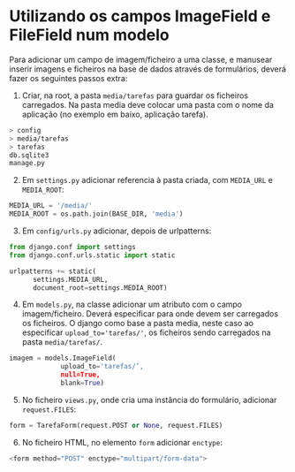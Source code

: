 # Utilizando os campos ImageField e FileField num modelo 

Para adicionar um campo de imagem/ficheiro a uma classe, e manusear inserir imagens e ficheiros na base de dados através de formulários, deverá fazer os seguintes passos extra:

1. Criar, na root, a pasta `media/tarefas` para guardar os ficheiros carregados. Na pasta media deve colocar uma pasta com o nome da aplicação (no exemplo em baixo, aplicação tarefa).

```bash
> config
> media/tarefas
> tarefas
db.sqlite3
manage.py
```

2. Em `settings.py` adicionar referencia à pasta criada, com `MEDIA_URL` e `MEDIA_ROOT`:

```Python
MEDIA_URL = '/media/'
MEDIA_ROOT = os.path.join(BASE_DIR, 'media')
```

3. Em `config/urls.py` adicionar, depois de urlpatterns:

```Python
from django.conf import settings
from django.conf.urls.static import static

urlpatterns += static(
      settings.MEDIA_URL,
      document_root=settings.MEDIA_ROOT)
```

4. Em `models.py`, na classe adicionar um atributo com o campo imagem/ficheiro. Deverá especificar para onde devem ser carregados os ficheiros. O django como base a pasta media, neste caso ao especificar `upload_to='tarefas/'`, os ficheiros sendo carregados na pasta `media/tarefas/`.

```Python
imagem = models.ImageField(
             upload_to='tarefas/’, 
             null=True, 
             blank=True)
```

5. No ficheiro `views.py`, onde cria uma instância do formulário, adicionar `request.FILES`:

```Python
form = TarefaForm(request.POST or None, request.FILES)
```


6. No ficheiro HTML, no elemento `form` adicionar `enctype`:
```Python
<form method="POST" enctype="multipart/form-data">
```

